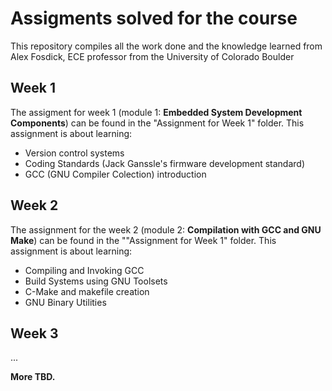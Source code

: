 # Assigments solved for the course

This repository compiles all the work done and the knowledge learned from Alex Fosdick, ECE professor from the University of Colorado Boulder

## Week 1

The assigment for week 1 (module 1: **Embedded System Development Components**) can be found in the "Assignment for Week 1" folder. This assignment is about learning:

- Version control systems
- Coding Standards (Jack Ganssle's firmware development standard)
- GCC (GNU Compiler Colection) introduction

## Week 2

The assignment for the week 2 (module 2: **Compilation with GCC and GNU Make**) can be found in the ""Assignment for Week 1" folder.
This assignment is about learning:

- Compiling and Invoking GCC
- Build Systems using GNU Toolsets
- C-Make and makefile creation
- GNU Binary Utilities

## Week 3

...


**More TBD.**
